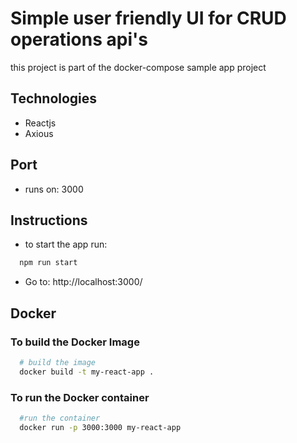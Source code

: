 # Simple user friendly UI for CRUD operations api's
this project is part of the docker-compose sample app project

## Technologies
- Reactjs 
- Axious

## Port
- runs on: 3000

## Instructions
- to start the app run:
```bash
  npm run start
```

- Go to: http://localhost:3000/

## Docker
### To build the Docker Image
```bash
  # build the image
  docker build -t my-react-app .
```

### To run the Docker container

```bash
  #run the container
  docker run -p 3000:3000 my-react-app

```

